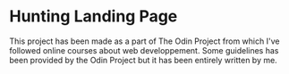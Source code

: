 # Hunting Landing Page

This project has been made as a part of The Odin Project from which I've followed online courses about web developpement. Some guidelines has been provided by the Odin Project but it has been entirely written by me.
